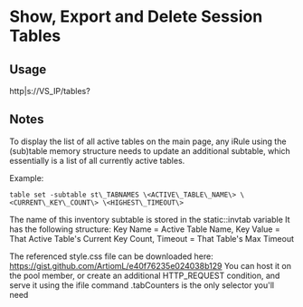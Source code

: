 # Show, Export and Delete Session Tables

## Usage
http|s://VS_IP/tables?

## Notes
To display the list of all active tables on the main page, any iRule using the (sub)table memory structure needs to update an additional subtable, which essentially is a list of all currently active tables.

Example:
```
table set -subtable st\_TABNAMES \<ACTIVE\_TABLE\_NAME\> \<CURRENT\_KEY\_COUNT\> \<HIGHEST\_TIMEOUT\>
```

 The name of this inventory subtable is stored in the static::invtab variable
 It has the following structure:
 Key Name = Active Table Name, Key Value = That Active Table's Current Key Count, Timeout = That Table's Max Timeout

 The referenced style.css file can be downloaded here: https://gist.github.com/ArtiomL/e40f76235e024038b129
 You can host it on the pool member, or create an additional HTTP_REQUEST condition, and serve it using the ifile command
 .tabCounters is the only selector you'll need

